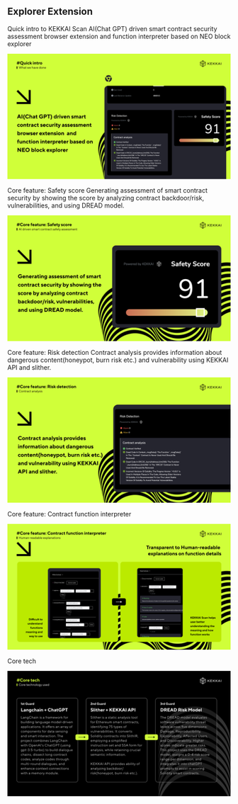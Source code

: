 ## Explorer Extension

Quick intro to KEKKAI Scan AI(Chat GPT) driven smart contract security assessment browser extension and function interpreter based on NEO block explorer

![.github/images/quick-intro.png](.github/images/quick-intro.png)

Core feature: Safety score Generating assessment of smart contract security by showing the score by analyzing contract backdoor/risk, vulnerabilities, and using DREAD model.

![.github/images/core-feature-safety-score.png](.github/images/core-feature-safety-score.png)

Core feature: Risk detection Contract analysis provides information about dangerous content(honeypot, burn risk etc.) and vulnerability using KEKKAI API and slither.

![.github/images/core-feature-risk-detection.png](.github/images/core-feature-risk-detection.png)


Core feature: Contract function interpreter

![.github/images/core-feature-interpreter.png](.github/images/core-feature-interpreter.png)

Core tech

![.github/images/core-tech.png](.github/images/core-tech.png)
